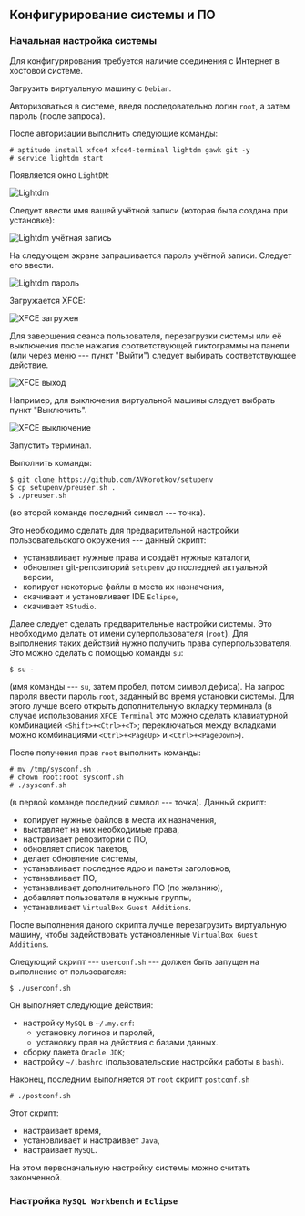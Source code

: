 ## Конфигурирование системы и ПО ##

### Начальная настройка системы ###

Для конфигурирования требуется наличие соединения с Интернет в хостовой
системе.

Загрузить виртуальную машину с `Debian`.

Авторизоваться в системе, введя последовательно логин `root`, а затем
пароль (после запроса).

После авторизации выполнить следующие команды:

	# aptitude install xfce4 xfce4-terminal lightdm gawk git -y
	# service lightdm start

Появляется окно `LightDM`:

![][lightdm]

Следует ввести имя вашей учётной записи (которая была создана при
установке):

![][dmlogin]

На следующем экране запрашивается пароль учётной записи. Следует его
ввести.

![][dmpass]

Загружается XFCE:

![][xfcein]

Для завершения сеанса пользователя, перезагрузки системы или её
выключения после нажатия соответствующей пиктограммы на панели (или
через меню --- пункт "Выйти") следует выбирать соответствующее действие.

![][xfceout]

Например, для выключения виртуальной машины следует выбрать пункт
"Выключить".

![][xfceoff]

Запустить терминал.

Выполнить команды:

	$ git clone https://github.com/AVKorotkov/setupenv
	$ cp setupenv/preuser.sh .
	$ ./preuser.sh

(во второй команде последний символ --- точка).

Это необходимо сделать для предварительной настройки пользовательского
окружения --- данный скрипт:

+ устанавливает нужные права и создаёт нужные каталоги,
+ обновляет git-репозиторий `setupenv` до последней актуальной версии,
+ копирует некоторые файлы в места их назначения,
+ скачивает и установливает IDE `Eclipse`,
+ скачивает `RStudio`.

Далее следует сделать предварительные настройки системы. Это необходимо
делать от имени суперпользователя (`root`). Для выполнения таких
действий нужно получить права суперпользователя. Это можно сделать с
помощью команды `su`:

	$ su -

(имя команды --- `su`, затем пробел, потом символ дефиса). На запрос
пароля ввести пароль `root`, заданный во время установки системы. Для
этого лучше всего открыть дополнительную вкладку терминала (в случае
использования `XFCE Terminal` это можно сделать клавиатурной комбинацией
`<Shift>+<Ctrl>+<T>`; переключаться между вкладками можно комбинациями
`<Ctrl>+<PageUp>` и `<Ctrl>+<PageDown>`).

После получения прав `root` выполнить команды:

	# mv /tmp/sysconf.sh .
	# chown root:root sysconf.sh
	# ./sysconf.sh

(в первой команде последний символ --- точка). Данный скрипт:

+ копирует нужные файлов в места их назначения,
+ выставляет на них необходимые права,
+ настраивает репозитории с ПО,
+ обновляет список пакетов,
+ делает обновление системы,
+ устанавливает последнее ядро и пакеты заголовков,
+ устанавливает ПО,
+ устанавливает дополнительного ПО (по желанию),
+ добавляет пользователя в нужные группы,
+ устанавливает `VirtualBox Guest Additions`.

После выполнения даного скрипта лучше перезагрузить виртуальную машину,
чтобы задействовать установленные `VirtualBox Guest Additions`.

Следующий скрипт --- `userconf.sh` --- должен быть запущен на выполнение
от пользователя:

	$ ./userconf.sh

Он выполняет следующие действия:

+ настройку `MySQL` в `~/.my.cnf`:
	- установку логинов и паролей,
	- установку прав на действия с базами данных.
+ сборку пакета `Oracle JDK`;
+ настройку `~/.bashrc` (пользовательские настройки работы в `bash`).

Наконец, последним выполняется от `root` скрипт `postconf.sh`

	# ./postconf.sh

Этот скрипт:

+ настраивает время,
+ установливает и настраивает `Java`,
+ настраивает `MySQL`.

На этом первоначальную настройку системы можно считать законченной.

[lightdm]: config/config-01.png "Lightdm"
[dmlogin]: config/config-02.png "Lightdm учётная запись"
[dmpass]: config/config-03.png "Lightdm пароль"
[xfcein]: config/config-04.png "XFCE загружен"
[xfceout]: config/config-05.png "XFCE выход"
[xfceoff]: config/config-06.png "XFCE выключение"

### Настройка `MySQL Workbench` и `Eclipse` ###


